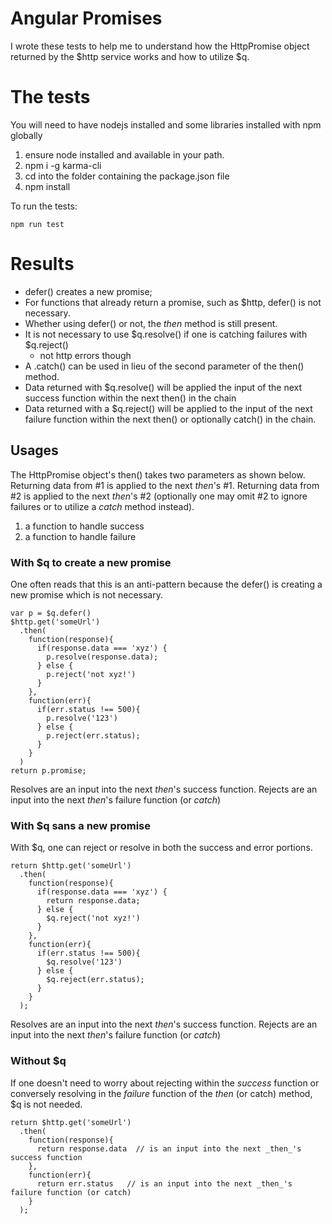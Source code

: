 # Angular Promises

I wrote these tests to help me to understand how the HttpPromise object returned by the $http service
works and how to utilize $q.

# The tests

You will need to have nodejs installed and some libraries installed with npm  globally

1. ensure node installed and available in your path.
2. npm i -g karma-cli
3. cd into the folder containing the package.json file
4. npm install

To run the tests:

    npm run test

# Results

- defer() creates a new promise;
- For functions that already return a promise, such as $http, defer() is not necessary.
- Whether using defer() or not, the _then_ method is still present.
- It is not necessary to use $q.resolve() if one is catching failures with $q.reject()
  - not http errors though
- A .catch() can be used in lieu of the second parameter of the then() method.
- Data returned with $q.resolve() will be applied the input of the next success function within the next then() in the chain
- Data returned with a $q.reject() will be applied to the input of the next failure function within the next then() or optionally catch() in the chain.

## Usages
The HttpPromise object's then() takes two parameters as shown below. Returning data from #1 is applied to the next _then_'s #1. Returning data from #2 is applied to the next _then_'s #2 (optionally one may omit #2 to ignore failures or to utilize a _catch_ method instead).

  1. a function to handle success
  2. a function to handle failure

### With $q to create a new promise
One often reads that this is an anti-pattern because the defer() is creating a new promise which is not necessary.

    var p = $q.defer()
    $http.get('someUrl')
      .then(
        function(response){
          if(response.data === 'xyz') {
            p.resolve(response.data);
          } else {
            p.reject('not xyz!')
          }
        },
        function(err){
          if(err.status !== 500){
            p.resolve('123')
          } else {
            p.reject(err.status);
          }
        }
      )
    return p.promise;


Resolves are an input into the next _then_'s success function. Rejects are an input into the next _then_'s failure function (or _catch_)

### With $q sans a new promise
With $q, one can reject or resolve in both the success and error portions.

    return $http.get('someUrl')
      .then(
        function(response){
          if(response.data === 'xyz') {
            return response.data;
          } else {
            $q.reject('not xyz!')
          }
        },
        function(err){
          if(err.status !== 500){
            $q.resolve('123')
          } else {
            $q.reject(err.status);
          }
        }
      );

Resolves are an input into the next _then_'s success function. Rejects are an input into the next _then_'s failure function (or _catch_)

### Without $q
If one doesn't need to worry about rejecting within the _success_ function or conversely resolving in the _failure_ function of the _then_ (or catch) method, $q is not needed.

    return $http.get('someUrl')
      .then(
        function(response){
          return response.data  // is an input into the next _then_'s success function
        },
        function(err){
          return err.status   // is an input into the next _then_'s failure function (or catch)
        }
      );

